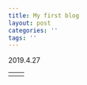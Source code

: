 ```yaml
---
title: My first blog
layout: post
categories: ''
tags: ''
---
```

2019.4.27

|     |     |
|:---:|:---:|
|     |     |